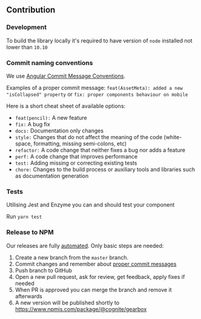 ## Contribution

### Development

To build the library locally it's required to have version of `node` installed not lower than `10.10`

### Commit naming conventions

We use [Angular Commit Message Conventions](https://github.com/angular/angular.js/blob/master/DEVELOPERS.md#-git-commit-guidelines).

Examples of a proper commit message:
`feat(AssetMeta): added a new "isCollapsed" property`
or
`fix: proper components behaviour on mobile`

Here is a short cheat sheet of available options:

* `feat(pencil):` A new feature
* `fix:` A bug fix
* `docs:` Documentation only changes
* `style:` Changes that do not affect the meaning of the code (white-space, formatting, missing semi-colons, etc)
* `refactor:` A code change that neither fixes a bug nor adds a feature
* `perf:` A code change that improves performance
* `test:` Adding missing or correcting existing tests
* `chore:` Changes to the build process or auxiliary tools and libraries such as documentation generation

### Tests

Utilising Jest and Enzyme you can and should test your component

Run `yarn test`

### Release to NPM

Our releases are fully [automated](https://github.com/semantic-release/semantic-release).
Only basic steps are needed:

1. Create a new branch from the `master` branch.
2. Commit changes and remember about [proper commit messages](#commit-naming-conventions)
3. Push branch to GitHub
4. Open a new pull request, ask for review, get feedback, apply fixes if needed
5. When PR is approved you can merge the branch and remove it afterwards
5. A new version will be published shortly to https://www.npmjs.com/package/@cognite/gearbox 

